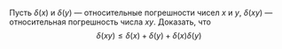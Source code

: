 Пусть $\delta(x)$ и $\delta(y)$ — относительные погрешности чисел $x$ и $y$, $\delta(xy)$ — относительная погрешность числа $xy$. Доказать, что
$$\delta(xy)\leq\delta(x)+\delta(y)+\delta(x)\delta(y)$$